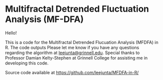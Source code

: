 # Multifractal Detrended Fluctuation Analysis (MF-DFA)

Hello!

This is a code for the Multifractal Detrended Flucuation Analysis (MFDFA) in R. The code outputs Please let me know if you have any questions regarding the algorithm at <leejunta@grinnell.edu>. Special thanks to Professor Damian Kelty-Stephen at Grinnell College for assisting me in developing this code.

Source code available at https://github.com/leejunta/MFDFA-in-R/
